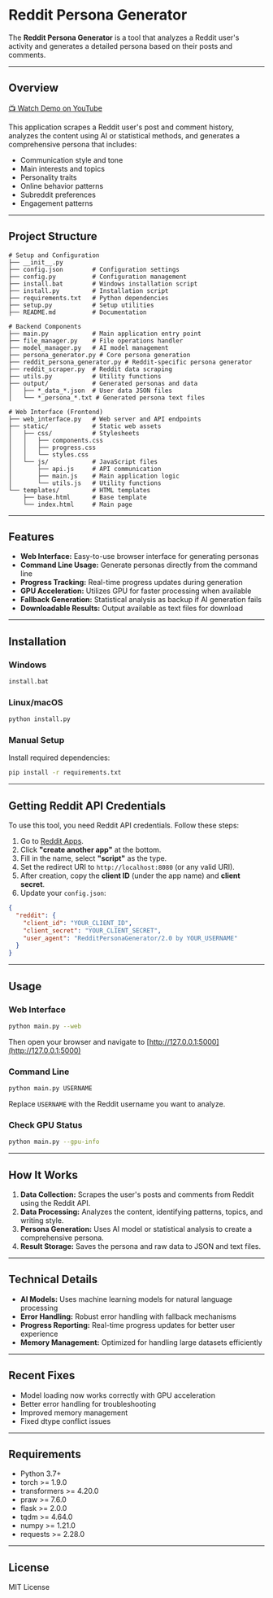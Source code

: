 # Reddit Persona Generator

The **Reddit Persona Generator** is a tool that analyzes a Reddit user's activity and generates a detailed persona based on their posts and comments.

---

## Overview


[📺 Watch Demo on YouTube](https://youtu.be/g3Jl2Y5tm0s)

This application scrapes a Reddit user's post and comment history, analyzes the content using AI or statistical methods, and generates a comprehensive persona that includes:

- Communication style and tone
- Main interests and topics
- Personality traits
- Online behavior patterns
- Subreddit preferences
- Engagement patterns

---

## Project Structure

```
# Setup and Configuration
├── __init__.py
├── config.json        # Configuration settings
├── config.py          # Configuration management
├── install.bat        # Windows installation script
├── install.py         # Installation script
├── requirements.txt   # Python dependencies
├── setup.py           # Setup utilities
├── README.md          # Documentation

# Backend Components
├── main.py            # Main application entry point
├── file_manager.py    # File operations handler
├── model_manager.py   # AI model management
├── persona_generator.py # Core persona generation
├── reddit_persona_generator.py # Reddit-specific persona generator
├── reddit_scraper.py  # Reddit data scraping
├── utils.py           # Utility functions
├── output/            # Generated personas and data
│   ├── *_data_*.json  # User data JSON files
│   └── *_persona_*.txt # Generated persona text files

# Web Interface (Frontend)
├── web_interface.py   # Web server and API endpoints
├── static/            # Static web assets
│   ├── css/           # Stylesheets
│   │   ├── components.css
│   │   ├── progress.css
│   │   └── styles.css
│   └── js/            # JavaScript files
│       ├── api.js     # API communication
│       ├── main.js    # Main application logic
│       └── utils.js   # Utility functions
└── templates/         # HTML templates
    ├── base.html      # Base template
    └── index.html     # Main page
```

---

## Features

- **Web Interface:** Easy-to-use browser interface for generating personas
- **Command Line Usage:** Generate personas directly from the command line
- **Progress Tracking:** Real-time progress updates during generation
- **GPU Acceleration:** Utilizes GPU for faster processing when available
- **Fallback Generation:** Statistical analysis as backup if AI generation fails
- **Downloadable Results:** Output available as text files for download

---

## Installation

### Windows

```sh
install.bat
```

### Linux/macOS

```sh
python install.py
```

### Manual Setup

Install required dependencies:

```sh
pip install -r requirements.txt
```

---

## Getting Reddit API Credentials

To use this tool, you need Reddit API credentials. Follow these steps:

1. Go to [Reddit Apps](https://www.reddit.com/prefs/apps).
2. Click **"create another app"** at the bottom.
3. Fill in the name, select **"script"** as the type.
4. Set the redirect URI to `http://localhost:8080` (or any valid URI).
5. After creation, copy the **client ID** (under the app name) and **client secret**.
6. Update your `config.json`:

```json
{
  "reddit": {
    "client_id": "YOUR_CLIENT_ID",
    "client_secret": "YOUR_CLIENT_SECRET",
    "user_agent": "RedditPersonaGenerator/2.0 by YOUR_USERNAME"
  }
}
```

---

## Usage

### Web Interface

```sh
python main.py --web
```

Then open your browser and navigate to [http://127.0.0.1:5000](http://127.0.0.1:5000)

### Command Line

```sh
python main.py USERNAME
```

Replace `USERNAME` with the Reddit username you want to analyze.

### Check GPU Status

```sh
python main.py --gpu-info
```

---

## How It Works

1. **Data Collection:** Scrapes the user's posts and comments from Reddit using the Reddit API.
2. **Data Processing:** Analyzes the content, identifying patterns, topics, and writing style.
3. **Persona Generation:** Uses AI model or statistical analysis to create a comprehensive persona.
4. **Result Storage:** Saves the persona and raw data to JSON and text files.

---

## Technical Details

- **AI Models:** Uses machine learning models for natural language processing
- **Error Handling:** Robust error handling with fallback mechanisms
- **Progress Reporting:** Real-time progress updates for better user experience
- **Memory Management:** Optimized for handling large datasets efficiently

---

## Recent Fixes

- Model loading now works correctly with GPU acceleration
- Better error handling for troubleshooting
- Improved memory management
- Fixed dtype conflict issues

---

## Requirements

- Python 3.7+
- torch >= 1.9.0
- transformers >= 4.20.0
- praw >= 7.6.0
- flask >= 2.0.0
- tqdm >= 4.64.0
- numpy >= 1.21.0
- requests >= 2.28.0

---

## License

MIT License
